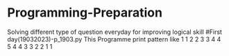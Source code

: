 # Programming-Preparation
Solving  different type of question everyday for improving logical skill
#First day(19032023)-p_1903.py
This Programme print pattern like
1         1
 2       2
  3     3
   4   4
     5
   4   4
  3     3 
 2       2
1         1 
